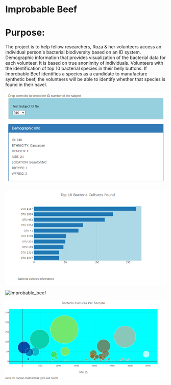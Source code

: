 # Improbable Beef
# Purpose: 
The project is to help fellow researchers, Roza & her volunteers access an individual person's bacterial biodiversity based on an ID system. Demographic information that provides visualization of the bacterial data for each volunteer. It is based on true anonimity of individuals. Volunteers with the identification of top 10 bacterial species in their belly buttons. If Improbable Beef identifies a species as a candidate to manufacture synthetic beef, the volunteers will be able to identify whether that species is found in their navel.

![Improbable_beef](https://github.com/Zainak94/Improbable_beef/blob/main/Resources/Demographics.PNG)

![Improbable_beef](https://github.com/Zainak94/Improbable_beef/blob/main/Resources/Top10.PNG)

![Improbable_beef](https://github.com/Zainak94/Improbable_beef/blob/main/Resources/Srubs_per_week.PNG)

![Improbable_beef](https://github.com/Zainak94/Improbable_beef/blob/main/Resources/OTU_ID.PNG)

